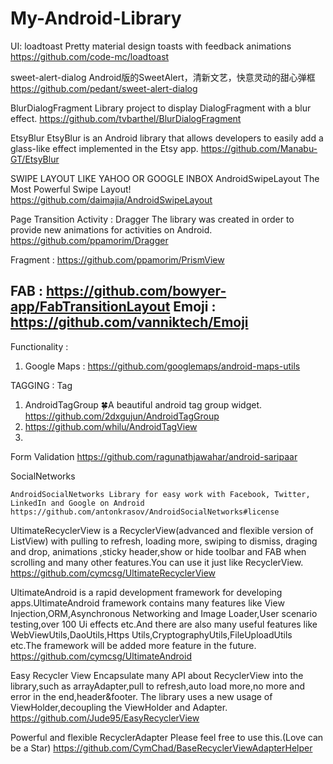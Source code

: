 # My-Android-Library

UI: 
loadtoast Pretty material design toasts with feedback animations
https://github.com/code-mc/loadtoast 

 sweet-alert-dialog Android版的SweetAlert，清新文艺，快意灵动的甜心弹框
https://github.com/pedant/sweet-alert-dialog

BlurDialogFragment Library project to display DialogFragment with a blur effect.
https://github.com/tvbarthel/BlurDialogFragment 

 EtsyBlur EtsyBlur is an Android library that allows developers to easily add a glass-like effect implemented in the Etsy app.
https://github.com/Manabu-GT/EtsyBlur 


SWIPE LAYOUT LIKE YAHOO OR GOOGLE INBOX
 AndroidSwipeLayout The Most Powerful Swipe Layout!
https://github.com/daimajia/AndroidSwipeLayout 


Page Transition 
Activity :  Dragger The library was created in order to provide new animations for activities on Android.
https://github.com/ppamorim/Dragger  

Fragment : https://github.com/ppamorim/PrismView

FAB : https://github.com/bowyer-app/FabTransitionLayout
Emoji : https://github.com/vanniktech/Emoji
------


Functionality : 
1. Google Maps : https://github.com/googlemaps/android-maps-utils



TAGGING : 
Tag
  1. AndroidTagGroup :four_leaf_clover:A beautiful android tag group widget.
      https://github.com/2dxgujun/AndroidTagGroup 
  2. https://github.com/whilu/AndroidTagView
  3. 
  
Form Validation
https://github.com/ragunathjawahar/android-saripaar


SocialNetworks

    AndroidSocialNetworks Library for easy work with Facebook, Twitter, LinkedIn and Google on Android
    https://github.com/antonkrasov/AndroidSocialNetworks#license

UltimateRecyclerView is a RecyclerView(advanced and flexible version of ListView) with pulling to refresh, loading more, swiping to dismiss, draging and drop, animations ,sticky header,show or hide toolbar and FAB when scrolling and many other features.You can use it just like RecyclerView.
https://github.com/cymcsg/UltimateRecyclerView


UltimateAndroid is a rapid development framework for developing apps.UltimateAndroid framework contains many features like View Injection,ORM,Asynchronous Networking and Image Loader,User scenario testing,over 100 Ui effects etc.And there are also many useful features like WebViewUtils,DaoUtils,Https Utils,CryptographyUtils,FileUploadUtils etc.The framework will be added more feature in the future.
https://github.com/cymcsg/UltimateAndroid




Easy Recycler View 
Encapsulate many API about RecyclerView into the library,such as arrayAdapter,pull to refresh,auto load more,no more and error in the end,header&footer.
The library uses a new usage of ViewHolder,decoupling the ViewHolder and Adapter.
https://github.com/Jude95/EasyRecyclerView

Powerful and flexible RecyclerAdapter Please feel free to use this.(Love can be a Star)
https://github.com/CymChad/BaseRecyclerViewAdapterHelper
